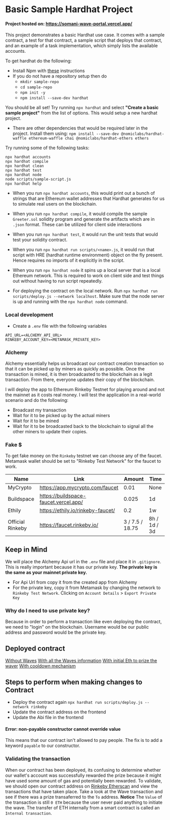 # Basic Sample Hardhat Project

#### Project hosted on: https://somani-wave-portal.vercel.app/

This project demonstrates a basic Hardhat use case. It comes with a sample contract, a test for that contract, a sample script that deploys that contract, and an example of a task implementation, which simply lists the available accounts.

To get hardhat do the following:
- Install Npm with [these](https://hardhat.org/tutorial/setting-up-the-environment.html) instructions
- If you do not have a repository setup then do 
    - `mkdir sample-repo`
    -  `cd sample-repo`
    - `npm init -y`
    - `npm install --save-dev hardhat`

You should be all set! Try running `npx hardhat` and select **"Create a basic sample project"** from the list of options. This would setup a new hardhat project.

- There are other dependencies that would be required later in the project. Install them using:
`npm install --save-dev @nomiclabs/hardhat-waffle ethereum-waffle chai @nomiclabs/hardhat-ethers ethers`


Try running some of the following tasks:

```shell
npx hardhat accounts
npx hardhat compile
npx hardhat clean
npx hardhat test
npx hardhat node
node scripts/sample-script.js
npx hardhat help
```

- When you run `npx hardhat accounts`, this would print out a bunch of strings that are Ethereum wallet addresses that Hardhat generates for us to simulate real users on the blockchain.

- When you run `npx hardhat compile`, it would compile the sample `Greeter.sol` solidity program and generate the artifacts which are in `.json` format. These can be utilized for client side interactions

- When you run `npx hardhat test`, it would run the unit tests that would test your solidity contract.

- When you run `npx hardhat run scripts/<name>.js`, it would run that script with HRE (hardhat runtime environment) object on the fly present. Hence requires no imports of it explicitly in the script.

- When you run `npx hardhat node` it spins up a local server that is a local Ethereum network. This is required to work on client side and test things out without having to run script repeatedly.

- For deploying the contract on the local network. Run `npx hardhat run scripts/deploy.js --network localhost`. Make sure that the node server is up and running with the `npx hardhat node` command.


### Local development
- Create a `.env` file with the following variables
```
API_URL=<ALCHEMY_API_URL>
RINKEBY_ACCOUNT_KEY=<METAMASK_PRIVATE_KEY>
```


### Alchemy

Alchemy essentially helps us broadcast our contract creation transaction so that it can be picked up by miners as quickly as possible. Once the transaction is mined, it is then broadcasted to the blockchain as a legit transaction. From there, everyone updates their copy of the blockchain.

I will deploy the app to Ethereum Rinkeby Testnet for playing around and not the mainnet as it costs real money. I will test the application in a real-world scenario and do the following:
- Broadcast my transaction
- Wait for it to be picked up by the actual miners
- Wait for it to be mined
- Wait for it to be broadcasted back to the blockchain to signal all the other miners to update their copies.

### Fake $

To get fake money on the `Rinkeby` testnet we can choose any of the faucet. Metamask wallet should be set to "Rinkeby Test Network" for the faucet to work.


| Name             | Link                                  | Amount          | Time         |
| ---------------- | ------------------------------------- | --------------- | ------------ |
| MyCrypto         | https://app.mycrypto.com/faucet       | 0.01            | None         |
| Buildspace       | https://buildspace-faucet.vercel.app/ | 0.025           | 1d           |
| Ethily           | https://ethily.io/rinkeby-faucet/     | 0.2             | 1w           |
| Official Rinkeby | https://faucet.rinkeby.io/            | 3 / 7.5 / 18.75 | 8h / 1d / 3d |


## Keep in Mind

We will place the Alchemy Api url in the `.env` file and place it in `.gitignore`. This is really important because it has our private key. 
**The private key is the same as your mainnet private key.**

- For Api Url from copy it from the created app from Alchemy
- For the private key, copy it from Metamask by changing the network to `Rinkeby Test Network`. Clicking on `Account Details` > `Export Private Key`

### Why do I need to use private key?
Because in order to perform a transaction like even deploying the contract, we need to "login" on the blockchain. Username would be our public address and password would be the private key.


## Deployed contract

[Without Waves](https://rinkeby.etherscan.io/address/0x6b9D2F9622eb26E6b0b05be5d09954110c2a2431)
[With all the Waves information](https://rinkeby.etherscan.io/address/0x318d5F0772Bd820a7d3958C76C2017D27AFF6031)
[With initial Eth to prize the waver](https://rinkeby.etherscan.io/address/0xe5fE35812531b9b278E76739760Da73CECbF50Af)
[With cooldown mechanism](https://rinkeby.etherscan.io/address/0xC0d4E4AaEF35621fdAfE32521F30cf637eDCEd8E)


## Steps to perform when making changes to Contract
- Deploy the contract again `npx hardhat run scripts/deploy.js --network rinkeby`
- Update the contract address on the frontend
- Update the Abi file in the frontend


#### Error: non-payable constructor cannot override value
This means that our contract isn't allowed to pay people. The fix is to add a keyword `payable` to our constructor.

### Validating the transaction
When our contract has been deployed, its confusing to determine whether our wallet's account was successfully rewarded the prize because it might have used some amount of gas and potentially been rewarded.
To validate, we should open our contract address on [Rinkeby Etherscan](https://rinkeby.etherscan.io/) and view the transactions that have taken place. Take a look at the Wave transaction and see if there was a prize transaferred to the `To` address.
**Notice** The `Value` of the transaction is still `0 ETH` because the user never paid anything to initiate the wave. The transfer of ETH internally from a smart contract is called an `Internal transaction`.